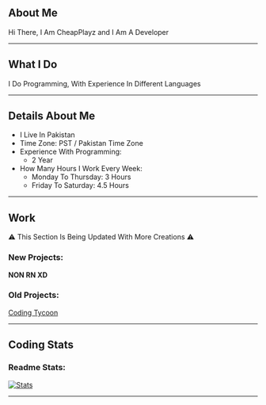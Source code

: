 ## About Me

Hi There, I Am CheapPlayz and I Am A Developer

****

## What I Do

I Do Programming, With Experience In Different Languages

****

## Details About Me

* I Live In Pakistan
* Time Zone: PST / Pakistan Time Zone
* Experience With Programming:
  * 2 Year
* How Many Hours I Work Every Week:
  * Monday To Thursday: 3 Hours
  * Friday To Saturday: 4.5 Hours

****

## Work

⚠️ This Section Is Being Updated With More Creations ⚠️

### New Projects:

**NON RN XD**

### Old Projects:

[Coding Tycoon](https://www.roblox.com/games/13351607182/ALPHA-Coding-Tycoon)

****

## Coding Stats

### Readme Stats:
[![Stats](https://github-readme-stats-rho-sandy-71.vercel.app/api/?username=CheapPlayz&theme=dark)]()

****
